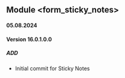 ## Module <form_sticky_notes>
#### 05.08.2024
#### Version 16.0.1.0.0
##### ADD
- Initial commit for Sticky Notes
